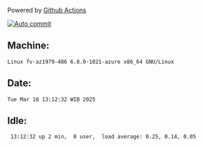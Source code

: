 Powered by [Github Actions](https://github.com/features/actions)

[![Auto commit](https://github.com/hiage/workstation/workflows/Auto%20commit/badge.svg)](https://github.com/hiage/workstation/actions?query=workflow%3A%22Auto+commit%22)

## Machine:
```
Linux fv-az1979-486 6.8.0-1021-azure x86_64 GNU/Linux
```
## Date:
```
Tue Mar 18 13:12:32 WIB 2025
```
## Idle:
```
 13:12:32 up 2 min,  0 user,  load average: 0.25, 0.14, 0.05
```
